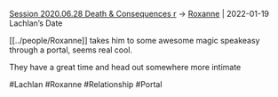 [Session 2020.06.28 Death & Consequences r](TheWik-main/sessions/notes_matteo_brianedit/Session%202020.06.28%20Death%20&%20Consequences%20r.md) -> [Roxanne](../people/Roxanne.md) | 2022-01-19
Lachlan’s Date

[[../people/Roxanne]] takes him to some awesome magic speakeasy through a portal, seems real cool.

They have a great time and head out somewhere more intimate

#Lachlan #Roxanne #Relationship #Portal
